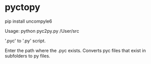 # pyctopy

pip install uncompyle6

Usage: python pyc2py.py /User/src 

'.pyc' to '.py' script. 

Enter the path where the .pyc exists. Converts pyc files that exist in subfolders to py files.
